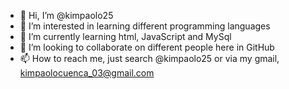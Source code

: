 - 👋 Hi, I’m @kimpaolo25
- 👀 I’m interested in learning different programming languages
- 🌱 I’m currently learning html, JavaScript and MySql
- 💞️ I’m looking to collaborate on different people here in GitHub
- 📫 How to reach me, just search @kimpaolo25 or via my gmail, kimpaolocuenca_03@gmail.com

<!---
kimpaolo25/kimpaolo25 is a ✨ special ✨ repository because its `README.md` (this file) appears on your GitHub profile.
You can click the Preview link to take a look at your changes.
--->
